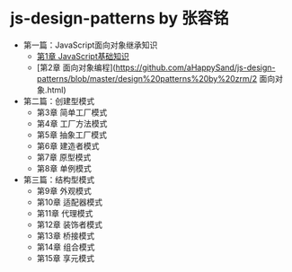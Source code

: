 # js-design-patterns by 张容铭
* 第一篇：JavaScript面向对象继承知识
    * [第1章 JavaScript基础知识](https://github.com/aHappySand/js-design-patterns/blob/master/design%20patterns%20by%20zrm/1%20%E6%96%B9%E6%B3%95%E3%80%81%E5%AF%B9%E8%B1%A1.html)
    * [第2章 面向对象编程](https://github.com/aHappySand/js-design-patterns/blob/master/design%20patterns%20by%20zrm/2 面向对象.html)
* 第二篇：创建型模式
    * 第3章 简单工厂模式
    * 第4章 工厂方法模式
    * 第5章 抽象工厂模式
    * 第6章 建造者模式
    * 第7章 原型模式
    * 第8章 单例模式
* 第三篇：结构型模式
    * 第9章 外观模式
    * 第10章 适配器模式
    * 第11章 代理模式
    * 第12章 装饰者模式
    * 第13章 桥接模式
    * 第14章 组合模式
    * 第15章 享元模式
